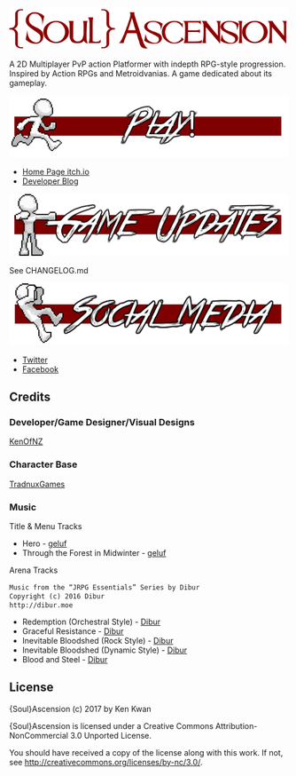![{Soul}Ascension](https://github.com/K-Games/Ascension/raw/master/Ascension/resources/sprites/ui/menu/title.png)

A 2D Multiplayer PvP action Platformer with indepth RPG-style progression.
Inspired by Action RPGs and Metroidvanias. A game dedicated about its gameplay.

![Play](https://github.com/K-Games/AscensionInfo/raw/master/images/play.png)

- [Home Page itch.io](https://kenofnz.itch.io/ascension)
- [Developer Blog](https://soulascensiondevblog.wordpress.com/)

![Game Updates](https://github.com/K-Games/AscensionInfo/raw/master/images/updates.png)

See CHANGELOG.md

![Social Media](https://github.com/K-Games/AscensionInfo/raw/master/images/social.png)

- [Twitter](https://twitter.com/Ascension2D)
- [Facebook](https://www.facebook.com/Ascension2D/)

## Credits
### Developer/Game Designer/Visual Designs
[KenOfNZ](https://github.com/kenofnz)

### Character Base
[TradnuxGames](http://tradnux.com/)

### Music
Title & Menu Tracks

* Hero - [geluf](https://soundcloud.com/geluf)
* Through the Forest in Midwinter - [geluf](https://soundcloud.com/geluf)

Arena Tracks

```
Music from the “JRPG Essentials” Series by Dibur
Copyright (c) 2016 Dibur
http://dibur.moe
```

* Redemption (Orchestral Style) - [Dibur](http://dibur.moe)
* Graceful Resistance - [Dibur](http://dibur.moe)
* Inevitable Bloodshed (Rock Style) - [Dibur](http://dibur.moe)
* Inevitable Bloodshed (Dynamic Style) - [Dibur](http://dibur.moe)
* Blood and Steel - [Dibur](http://dibur.moe)

## License 

{Soul}Ascension (c) 2017 by Ken Kwan

{Soul}Ascension is licensed under a
Creative Commons Attribution-NonCommercial 3.0 Unported License.

You should have received a copy of the license along with this
work. If not, see <http://creativecommons.org/licenses/by-nc/3.0/>.
